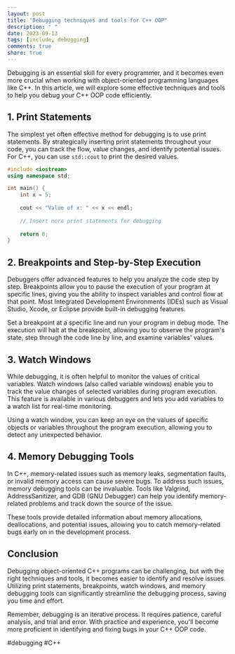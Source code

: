 ```yaml
---
layout: post
title: "Debugging techniques and tools for C++ OOP"
description: " "
date: 2023-09-13
tags: [include, debugging]
comments: true
share: true
---
```


Debugging is an essential skill for every programmer, and it becomes even more crucial when working with object-oriented programming languages like C++. In this article, we will explore some effective techniques and tools to help you debug your C++ OOP code efficiently.

## 1. Print Statements

The simplest yet often effective method for debugging is to use print statements. By strategically inserting print statements throughout your code, you can track the flow, value changes, and identify potential issues. For C++, you can use `std::cout` to print the desired values.

```cpp
#include <iostream>
using namespace std;

int main() {
    int x = 5;
    
    cout << "Value of x: " << x << endl;
    
    // Insert more print statements for debugging
    
    return 0;
}
```

## 2. Breakpoints and Step-by-Step Execution

Debuggers offer advanced features to help you analyze the code step by step. Breakpoints allow you to pause the execution of your program at specific lines, giving you the ability to inspect variables and control flow at that point. Most Integrated Development Environments (IDEs) such as Visual Studio, Xcode, or Eclipse provide built-in debugging features.

Set a breakpoint at a specific line and run your program in debug mode. The execution will halt at the breakpoint, allowing you to observe the program's state, step through the code line by line, and examine variables' values.

## 3. Watch Windows

While debugging, it is often helpful to monitor the values of critical variables. Watch windows (also called variable windows) enable you to track the value changes of selected variables during program execution. This feature is available in various debuggers and lets you add variables to a watch list for real-time monitoring.

Using a watch window, you can keep an eye on the values of specific objects or variables throughout the program execution, allowing you to detect any unexpected behavior.

## 4. Memory Debugging Tools

In C++, memory-related issues such as memory leaks, segmentation faults, or invalid memory access can cause severe bugs. To address such issues, memory debugging tools can be invaluable. Tools like Valgrind, AddressSanitizer, and GDB (GNU Debugger) can help you identify memory-related problems and track down the source of the issue.

These tools provide detailed information about memory allocations, deallocations, and potential issues, allowing you to catch memory-related bugs early on in the development process.

## Conclusion

Debugging object-oriented C++ programs can be challenging, but with the right techniques and tools, it becomes easier to identify and resolve issues. Utilizing print statements, breakpoints, watch windows, and memory debugging tools can significantly streamline the debugging process, saving you time and effort.

Remember, debugging is an iterative process. It requires patience, careful analysis, and trial and error. With practice and experience, you'll become more proficient in identifying and fixing bugs in your C++ OOP code.

#debugging #C++